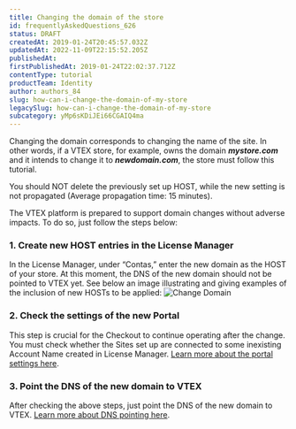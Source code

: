 ```yaml
---
title: Changing the domain of the store
id: frequentlyAskedQuestions_626
status: DRAFT
createdAt: 2019-01-24T20:45:57.032Z
updatedAt: 2022-11-09T22:15:52.205Z
publishedAt: 
firstPublishedAt: 2019-01-24T22:02:37.712Z
contentType: tutorial
productTeam: Identity
author: authors_84
slug: how-can-i-change-the-domain-of-my-store
legacySlug: how-can-i-change-the-domain-of-my-store
subcategory: yMp6sKDiJEi66CGAIQ4ma
---
```


Changing the domain corresponds to changing the name of the site. In other words, if a VTEX store, for example, owns the domain **_mystore.com_** and it intends to change it to **_newdomain.com_**, the store must follow this tutorial.

<div class="alert alert-warning">
You should NOT delete the previously set up HOST, while the new setting is not propagated (Average propagation time: 15 minutes).
</div>

The VTEX platform is prepared to support domain changes without adverse impacts. To do so, just follow the steps below:

### 1. Create new HOST entries in the License Manager
In the License Manager, under “Contas,” enter the new domain as the HOST of your store. At this moment, the DNS of the new domain should not be pointed to VTEX yet. 
See below an image illustrating and giving examples of the inclusion of new HOSTs to be applied:
![Change Domain](https://images.ctfassets.net/alneenqid6w5/4FfqogdPy0UokEe2G2CICk/d044f0e997870688f9fec8163c508f73/626-en.png)

### 2. Check the settings of the new Portal
This step is crucial for the Checkout to continue operating after the change. You must check whether the Sites set up are connected to some inexisting Account Name created in License Manager. [Learn more about the portal settings here](/en/faq/configure-template-in-the-smartcheckout).

### 3. Point the DNS of the new domain to VTEX
After checking the above steps, just point the DNS of the new domain to VTEX. [Learn more about DNS pointing here](/en/tutorial/configuring-dns-pointing-to-vtex/).
